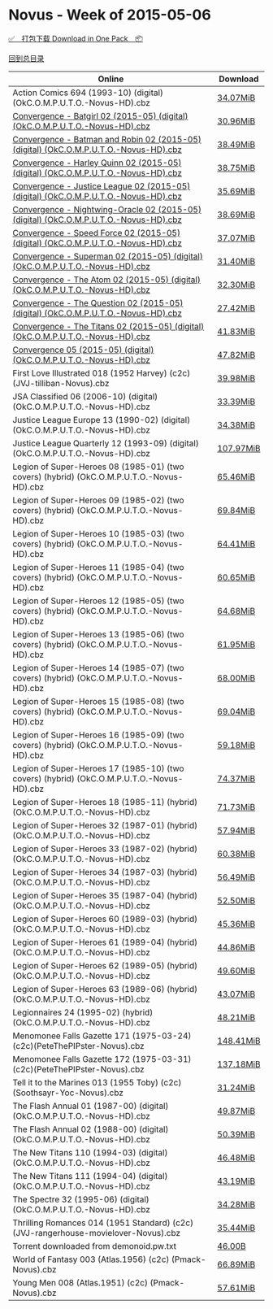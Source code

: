 # Novus - Week of 2015-05-06

[✅&emsp;打包下载 Download in One Pack&emsp;📦](https://pan.baidu.com/s/1iKjbXzHdlZ7AaKKiieEKyA)

[回到总目录](https://github.com/alicewish/markdown/blob/master/Catalogs.md)



Online | Download
--- | ---
Action Comics 694 (1993-10) (digital) (OkC.O.M.P.U.T.O.-Novus-HD).cbz | [34.07MiB](https://pan.baidu.com/s/1iKjbXzHdlZ7AaKKiieEKyA#list/path=%2FNovus%20-%20Week%20of%202015%20Q2%2FNovus%20-%20Week%20of%202015-05-06%2F%E3%82%AB%E3%82%B9%E3%82%BB%E3%82%AD%E3%82%B7%E3%82%A8%E3%82%A6%E3%82%B5%E3%82%B5%E3%82%A2%E3%82%B3%E3%82%BB%E3%82%AB%E3%82%AF%E3%82%B7%E3%82%B3%E3%82%B9%E3%82%B1%E3%82%AD%E3%82%B9%E3%82%A2%E3%82%A2%E3%82%AD%E3%82%AF%E3%82%B9%E3%82%B9%E3%82%BF%E3%82%B7%E3%82%AB%E3%82%BD%E3%82%A2%E3%82%AA&parentPath=%2FNovus%20-%20Week%20of%202015%20Q2)
[Convergence - Batgirl 02 (2015-05) (digital) (OkC.O.M.P.U.T.O.-Novus-HD).cbz](https://github.com/alicewish/markdown/blob/master/comic/Convergence-Batgirl-02-2015-05-digital-OkC-O-M-P-U-T-O-Novus-HD-cbz.md) | [30.96MiB](https://pan.baidu.com/s/1iKjbXzHdlZ7AaKKiieEKyA#list/path=%2FNovus%20-%20Week%20of%202015%20Q2%2FNovus%20-%20Week%20of%202015-05-06%2F%E3%82%A2%E3%82%B3%E3%82%A4%E3%82%AB%E3%82%B9%E3%82%BD%E3%82%BF%E3%82%BD%E3%82%BF%E3%82%B9%E3%82%B3%E3%82%A2%E3%82%B9%E3%82%BB%E3%82%A2%E3%82%B1%E3%82%AA%E3%82%B3%E3%82%BD%E3%82%AF%E3%82%A4%E3%82%B5%E3%82%BB%E3%82%AF%E3%82%AF%E3%82%B9%E3%82%B7%E3%82%AF%E3%82%B1%E3%82%B1%E3%82%AA%E3%82%BD&parentPath=%2FNovus%20-%20Week%20of%202015%20Q2)
[Convergence - Batman and Robin 02 (2015-05) (digital) (OkC.O.M.P.U.T.O.-Novus-HD).cbz](https://github.com/alicewish/markdown/blob/master/comic/Convergence-Batman-Robin-02-2015-05-digital-OkC-O-M-P-U-T-O-Novus-HD-cbz.md) | [38.49MiB](https://pan.baidu.com/s/1iKjbXzHdlZ7AaKKiieEKyA#list/path=%2FNovus%20-%20Week%20of%202015%20Q2%2FNovus%20-%20Week%20of%202015-05-06%2F%E3%82%B5%E3%82%B3%E3%82%BB%E3%82%A8%E3%82%B1%E3%82%A8%E3%82%A8%E3%82%A4%E3%82%AA%E3%82%BB%E3%82%BB%E3%82%A8%E3%82%A4%E3%82%AF%E3%82%B9%E3%82%BB%E3%82%AA%E3%82%BF%E3%82%B9%E3%82%BB%E3%82%A4%E3%82%B3%E3%82%B3%E3%82%BB%E3%82%B1%E3%82%BF%E3%82%A6%E3%82%A2%E3%82%A8%E3%82%A2%E3%82%AD%E3%82%BB&parentPath=%2FNovus%20-%20Week%20of%202015%20Q2)
[Convergence - Harley Quinn 02 (2015-05) (digital) (OkC.O.M.P.U.T.O.-Novus-HD).cbz](https://github.com/alicewish/markdown/blob/master/comic/Convergence-Harley-Quinn-02-2015-05-digital-OkC-O-M-P-U-T-O-Novus-HD-cbz.md) | [38.75MiB](https://pan.baidu.com/s/1iKjbXzHdlZ7AaKKiieEKyA#list/path=%2FNovus%20-%20Week%20of%202015%20Q2%2FNovus%20-%20Week%20of%202015-05-06%2F%E3%82%AF%E3%82%BB%E3%82%B3%E3%82%BF%E3%82%B9%E3%82%A4%E3%82%A4%E3%82%AA%E3%82%B5%E3%82%A2%E3%82%B1%E3%82%AF%E3%82%AD%E3%82%B1%E3%82%A6%E3%82%B5%E3%82%B7%E3%82%B3%E3%82%A2%E3%82%BB%E3%82%BF%E3%82%A4%E3%82%B9%E3%82%A8%E3%82%B1%E3%82%B3%E3%82%BF%E3%82%A4%E3%82%A4%E3%82%AB%E3%82%AD%E3%82%A4&parentPath=%2FNovus%20-%20Week%20of%202015%20Q2)
[Convergence - Justice League 02 (2015-05) (digital) (OkC.O.M.P.U.T.O.-Novus-HD).cbz](https://github.com/alicewish/markdown/blob/master/comic/Convergence-Justice-League-02-2015-05-digital-OkC-O-M-P-U-T-O-Novus-HD-cbz.md) | [35.69MiB](https://pan.baidu.com/s/1iKjbXzHdlZ7AaKKiieEKyA#list/path=%2FNovus%20-%20Week%20of%202015%20Q2%2FNovus%20-%20Week%20of%202015-05-06%2F%E3%82%B9%E3%82%AD%E3%82%B7%E3%82%A6%E3%82%AA%E3%82%A2%E3%82%B3%E3%82%AD%E3%82%A4%E3%82%B5%E3%82%AD%E3%82%B1%E3%82%B9%E3%82%B7%E3%82%B3%E3%82%B7%E3%82%AF%E3%82%A8%E3%82%B1%E3%82%B9%E3%82%B7%E3%82%B1%E3%82%A4%E3%82%AB%E3%82%B7%E3%82%B7%E3%82%BB%E3%82%BD%E3%82%B1%E3%82%B9%E3%82%BD%E3%82%A8&parentPath=%2FNovus%20-%20Week%20of%202015%20Q2)
[Convergence - Nightwing-Oracle 02 (2015-05) (digital) (OkC.O.M.P.U.T.O.-Novus-HD).cbz](https://github.com/alicewish/markdown/blob/master/comic/Convergence-Nightwing-Oracle-02-2015-05-digital-OkC-O-M-P-U-T-O-Novus-HD-cbz.md) | [38.69MiB](https://pan.baidu.com/s/1iKjbXzHdlZ7AaKKiieEKyA#list/path=%2FNovus%20-%20Week%20of%202015%20Q2%2FNovus%20-%20Week%20of%202015-05-06%2F%E3%82%B3%E3%82%BB%E3%82%BD%E3%82%AA%E3%82%A2%E3%82%BF%E3%82%AA%E3%82%B7%E3%82%A6%E3%82%B1%E3%82%A6%E3%82%AF%E3%82%A8%E3%82%BD%E3%82%B3%E3%82%B5%E3%82%BF%E3%82%B9%E3%82%A2%E3%82%AB%E3%82%B3%E3%82%B3%E3%82%A6%E3%82%BD%E3%82%AF%E3%82%BB%E3%82%B7%E3%82%BF%E3%82%A6%E3%82%B5%E3%82%AD%E3%82%A2&parentPath=%2FNovus%20-%20Week%20of%202015%20Q2)
[Convergence - Speed Force 02 (2015-05) (digital) (OkC.O.M.P.U.T.O.-Novus-HD).cbz](https://github.com/alicewish/markdown/blob/master/comic/Convergence-Speed-Force-02-2015-05-digital-OkC-O-M-P-U-T-O-Novus-HD-cbz.md) | [37.07MiB](https://pan.baidu.com/s/1iKjbXzHdlZ7AaKKiieEKyA#list/path=%2FNovus%20-%20Week%20of%202015%20Q2%2FNovus%20-%20Week%20of%202015-05-06%2F%E3%82%BD%E3%82%B3%E3%82%AD%E3%82%B9%E3%82%AD%E3%82%B1%E3%82%A2%E3%82%A2%E3%82%AA%E3%82%B7%E3%82%B5%E3%82%BD%E3%82%A2%E3%82%AB%E3%82%B7%E3%82%A4%E3%82%BB%E3%82%BB%E3%82%B9%E3%82%B1%E3%82%AB%E3%82%B1%E3%82%AF%E3%82%BF%E3%82%A2%E3%82%BB%E3%82%AF%E3%82%AB%E3%82%A4%E3%82%A6%E3%82%B3%E3%82%B3&parentPath=%2FNovus%20-%20Week%20of%202015%20Q2)
[Convergence - Superman 02 (2015-05) (digital) (OkC.O.M.P.U.T.O.-Novus-HD).cbz](https://github.com/alicewish/markdown/blob/master/comic/Convergence-Superman-02-2015-05-digital-OkC-O-M-P-U-T-O-Novus-HD-cbz.md) | [31.40MiB](https://pan.baidu.com/s/1iKjbXzHdlZ7AaKKiieEKyA#list/path=%2FNovus%20-%20Week%20of%202015%20Q2%2FNovus%20-%20Week%20of%202015-05-06%2F%E3%82%AF%E3%82%AD%E3%82%B5%E3%82%AD%E3%82%A8%E3%82%A2%E3%82%AD%E3%82%B7%E3%82%AA%E3%82%A4%E3%82%A8%E3%82%A4%E3%82%BF%E3%82%AF%E3%82%B7%E3%82%AB%E3%82%A8%E3%82%AF%E3%82%B9%E3%82%AF%E3%82%A2%E3%82%A8%E3%82%B5%E3%82%A6%E3%82%B5%E3%82%AB%E3%82%A4%E3%82%AF%E3%82%B7%E3%82%B3%E3%82%A2%E3%82%A2&parentPath=%2FNovus%20-%20Week%20of%202015%20Q2)
[Convergence - The Atom 02 (2015-05) (digital) (OkC.O.M.P.U.T.O.-Novus-HD).cbz](https://github.com/alicewish/markdown/blob/master/comic/Convergence-Atom-02-2015-05-digital-OkC-O-M-P-U-T-O-Novus-HD-cbz.md) | [32.30MiB](https://pan.baidu.com/s/1iKjbXzHdlZ7AaKKiieEKyA#list/path=%2FNovus%20-%20Week%20of%202015%20Q2%2FNovus%20-%20Week%20of%202015-05-06%2F%E3%82%AA%E3%82%B9%E3%82%BB%E3%82%AD%E3%82%A2%E3%82%A8%E3%82%A6%E3%82%AD%E3%82%B5%E3%82%BD%E3%82%B7%E3%82%B5%E3%82%BB%E3%82%A8%E3%82%B5%E3%82%B5%E3%82%A6%E3%82%B5%E3%82%A6%E3%82%B3%E3%82%B9%E3%82%A4%E3%82%BF%E3%82%B7%E3%82%B1%E3%82%B5%E3%82%AA%E3%82%BB%E3%82%AD%E3%82%AF%E3%82%BB%E3%82%BF&parentPath=%2FNovus%20-%20Week%20of%202015%20Q2)
[Convergence - The Question 02 (2015-05) (digital) (OkC.O.M.P.U.T.O.-Novus-HD).cbz](https://github.com/alicewish/markdown/blob/master/comic/Convergence-Question-02-2015-05-digital-OkC-O-M-P-U-T-O-Novus-HD-cbz.md) | [27.42MiB](https://pan.baidu.com/s/1iKjbXzHdlZ7AaKKiieEKyA#list/path=%2FNovus%20-%20Week%20of%202015%20Q2%2FNovus%20-%20Week%20of%202015-05-06%2F%E3%82%AF%E3%82%B1%E3%82%A8%E3%82%B1%E3%82%B7%E3%82%A6%E3%82%AA%E3%82%BF%E3%82%B7%E3%82%AA%E3%82%AD%E3%82%BF%E3%82%B3%E3%82%BD%E3%82%BD%E3%82%AA%E3%82%AA%E3%82%B3%E3%82%B7%E3%82%AF%E3%82%BB%E3%82%A2%E3%82%BB%E3%82%AF%E3%82%AF%E3%82%BD%E3%82%A8%E3%82%B1%E3%82%B3%E3%82%BF%E3%82%B9%E3%82%AD&parentPath=%2FNovus%20-%20Week%20of%202015%20Q2)
[Convergence - The Titans 02 (2015-05) (digital) (OkC.O.M.P.U.T.O.-Novus-HD).cbz](https://github.com/alicewish/markdown/blob/master/comic/Convergence-Titans-02-2015-05-digital-OkC-O-M-P-U-T-O-Novus-HD-cbz.md) | [41.83MiB](https://pan.baidu.com/s/1iKjbXzHdlZ7AaKKiieEKyA#list/path=%2FNovus%20-%20Week%20of%202015%20Q2%2FNovus%20-%20Week%20of%202015-05-06%2F%E3%82%B3%E3%82%B3%E3%82%AD%E3%82%AB%E3%82%AB%E3%82%B5%E3%82%B3%E3%82%B9%E3%82%AA%E3%82%B3%E3%82%BB%E3%82%B9%E3%82%AB%E3%82%BF%E3%82%AF%E3%82%B5%E3%82%AD%E3%82%BD%E3%82%BF%E3%82%AA%E3%82%AD%E3%82%A6%E3%82%BD%E3%82%A4%E3%82%AD%E3%82%BB%E3%82%AA%E3%82%A6%E3%82%A8%E3%82%A6%E3%82%B3%E3%82%A4&parentPath=%2FNovus%20-%20Week%20of%202015%20Q2)
[Convergence 05 (2015-05) (digital) (OkC.O.M.P.U.T.O.-Novus-HD).cbz](https://github.com/alicewish/markdown/blob/master/comic/Convergence-05-2015-05-digital-OkC-O-M-P-U-T-O-Novus-HD-cbz.md) | [47.82MiB](https://pan.baidu.com/s/1iKjbXzHdlZ7AaKKiieEKyA#list/path=%2FNovus%20-%20Week%20of%202015%20Q2%2FNovus%20-%20Week%20of%202015-05-06%2F%E3%82%AF%E3%82%BB%E3%82%B5%E3%82%A2%E3%82%B7%E3%82%B1%E3%82%AB%E3%82%B5%E3%82%A6%E3%82%BF%E3%82%AF%E3%82%B3%E3%82%B7%E3%82%B3%E3%82%BB%E3%82%A6%E3%82%AA%E3%82%A4%E3%82%BB%E3%82%B1%E3%82%A8%E3%82%AD%E3%82%AA%E3%82%B7%E3%82%B7%E3%82%B3%E3%82%B5%E3%82%B5%E3%82%A2%E3%82%AF%E3%82%A4%E3%82%B9&parentPath=%2FNovus%20-%20Week%20of%202015%20Q2)
First Love Illustrated 018 (1952 Harvey) (c2c) (JVJ-tilliban-Novus).cbz | [39.98MiB](https://pan.baidu.com/s/1iKjbXzHdlZ7AaKKiieEKyA#list/path=%2FNovus%20-%20Week%20of%202015%20Q2%2FNovus%20-%20Week%20of%202015-05-06%2F%E3%82%AD%E3%82%BF%E3%82%A8%E3%82%A4%E3%82%AA%E3%82%B5%E3%82%A8%E3%82%B3%E3%82%AD%E3%82%B7%E3%82%B7%E3%82%BD%E3%82%AF%E3%82%A4%E3%82%B5%E3%82%B1%E3%82%BF%E3%82%A8%E3%82%AD%E3%82%BD%E3%82%BF%E3%82%A2%E3%82%AF%E3%82%A6%E3%82%BF%E3%82%B1%E3%82%BB%E3%82%BD%E3%82%AD%E3%82%BF%E3%82%BF%E3%82%B3&parentPath=%2FNovus%20-%20Week%20of%202015%20Q2)
JSA Classified 06 (2006-10) (digital) (OkC.O.M.P.U.T.O.-Novus-HD).cbz | [33.39MiB](https://pan.baidu.com/s/1iKjbXzHdlZ7AaKKiieEKyA#list/path=%2FNovus%20-%20Week%20of%202015%20Q2%2FNovus%20-%20Week%20of%202015-05-06%2F%E3%82%A4%E3%82%A4%E3%82%AD%E3%82%AA%E3%82%BB%E3%82%A2%E3%82%A8%E3%82%B7%E3%82%BB%E3%82%B1%E3%82%A6%E3%82%A6%E3%82%BF%E3%82%B9%E3%82%B9%E3%82%A2%E3%82%BF%E3%82%BB%E3%82%B3%E3%82%BF%E3%82%A6%E3%82%AB%E3%82%BD%E3%82%AF%E3%82%AA%E3%82%B9%E3%82%AA%E3%82%B9%E3%82%AA%E3%82%BB%E3%82%AF%E3%82%A8&parentPath=%2FNovus%20-%20Week%20of%202015%20Q2)
Justice League Europe 13 (1990-02) (digital) (OkC.O.M.P.U.T.O.-Novus-HD).cbz | [34.38MiB](https://pan.baidu.com/s/1iKjbXzHdlZ7AaKKiieEKyA#list/path=%2FNovus%20-%20Week%20of%202015%20Q2%2FNovus%20-%20Week%20of%202015-05-06%2F%E3%82%B1%E3%82%B3%E3%82%BD%E3%82%B3%E3%82%A4%E3%82%B9%E3%82%AB%E3%82%B9%E3%82%BB%E3%82%B1%E3%82%AB%E3%82%AA%E3%82%B1%E3%82%A2%E3%82%B5%E3%82%B5%E3%82%B7%E3%82%BD%E3%82%A4%E3%82%B9%E3%82%A8%E3%82%BB%E3%82%A4%E3%82%BD%E3%82%B3%E3%82%A4%E3%82%A6%E3%82%B3%E3%82%AD%E3%82%AB%E3%82%AD%E3%82%AD&parentPath=%2FNovus%20-%20Week%20of%202015%20Q2)
Justice League Quarterly 12 (1993-09) (digital) (OkC.O.M.P.U.T.O.-Novus-HD).cbz | [107.97MiB](https://pan.baidu.com/s/1iKjbXzHdlZ7AaKKiieEKyA#list/path=%2FNovus%20-%20Week%20of%202015%20Q2%2FNovus%20-%20Week%20of%202015-05-06%2F%E3%82%A2%E3%82%AF%E3%82%AD%E3%82%BB%E3%82%B5%E3%82%B9%E3%82%A6%E3%82%AA%E3%82%AF%E3%82%AA%E3%82%B7%E3%82%AF%E3%82%AB%E3%82%BB%E3%82%A2%E3%82%B1%E3%82%B1%E3%82%AB%E3%82%B5%E3%82%AB%E3%82%B1%E3%82%BD%E3%82%B3%E3%82%A2%E3%82%B7%E3%82%BD%E3%82%B7%E3%82%AB%E3%82%AA%E3%82%BB%E3%82%BD%E3%82%B5&parentPath=%2FNovus%20-%20Week%20of%202015%20Q2)
Legion of Super-Heroes 08 (1985-01) (two covers) (hybrid) (OkC.O.M.P.U.T.O.-Novus-HD).cbz | [65.46MiB](https://pan.baidu.com/s/1iKjbXzHdlZ7AaKKiieEKyA#list/path=%2FNovus%20-%20Week%20of%202015%20Q2%2FNovus%20-%20Week%20of%202015-05-06%2F%E3%82%AB%E3%82%B3%E3%82%B5%E3%82%A4%E3%82%A6%E3%82%AB%E3%82%A2%E3%82%A8%E3%82%AD%E3%82%B9%E3%82%B3%E3%82%B5%E3%82%A4%E3%82%BB%E3%82%A4%E3%82%B1%E3%82%AF%E3%82%BB%E3%82%BB%E3%82%AD%E3%82%B5%E3%82%BD%E3%82%A6%E3%82%AA%E3%82%B5%E3%82%AB%E3%82%A4%E3%82%A6%E3%82%AB%E3%82%A4%E3%82%AF%E3%82%A6&parentPath=%2FNovus%20-%20Week%20of%202015%20Q2)
Legion of Super-Heroes 09 (1985-02) (two covers) (hybrid) (OkC.O.M.P.U.T.O.-Novus-HD).cbz | [69.84MiB](https://pan.baidu.com/s/1iKjbXzHdlZ7AaKKiieEKyA#list/path=%2FNovus%20-%20Week%20of%202015%20Q2%2FNovus%20-%20Week%20of%202015-05-06%2F%E3%82%B5%E3%82%BD%E3%82%AB%E3%82%A8%E3%82%A2%E3%82%BF%E3%82%BD%E3%82%BD%E3%82%BF%E3%82%B3%E3%82%B5%E3%82%A2%E3%82%BD%E3%82%A2%E3%82%AB%E3%82%BF%E3%82%A8%E3%82%BB%E3%82%A4%E3%82%A8%E3%82%A4%E3%82%A4%E3%82%BF%E3%82%BD%E3%82%BF%E3%82%AF%E3%82%AF%E3%82%AA%E3%82%BB%E3%82%AA%E3%82%B5%E3%82%BB&parentPath=%2FNovus%20-%20Week%20of%202015%20Q2)
Legion of Super-Heroes 10 (1985-03) (two covers) (hybrid) (OkC.O.M.P.U.T.O.-Novus-HD).cbz | [64.41MiB](https://pan.baidu.com/s/1iKjbXzHdlZ7AaKKiieEKyA#list/path=%2FNovus%20-%20Week%20of%202015%20Q2%2FNovus%20-%20Week%20of%202015-05-06%2F%E3%82%AF%E3%82%AD%E3%82%A6%E3%82%BB%E3%82%AA%E3%82%B3%E3%82%AB%E3%82%A8%E3%82%B9%E3%82%A6%E3%82%B3%E3%82%BF%E3%82%B1%E3%82%B5%E3%82%BD%E3%82%B7%E3%82%BF%E3%82%AB%E3%82%A6%E3%82%B7%E3%82%B1%E3%82%B7%E3%82%B3%E3%82%B7%E3%82%AB%E3%82%AD%E3%82%AA%E3%82%B1%E3%82%B9%E3%82%A2%E3%82%BB%E3%82%B5&parentPath=%2FNovus%20-%20Week%20of%202015%20Q2)
Legion of Super-Heroes 11 (1985-04) (two covers) (hybrid) (OkC.O.M.P.U.T.O.-Novus-HD).cbz | [60.65MiB](https://pan.baidu.com/s/1iKjbXzHdlZ7AaKKiieEKyA#list/path=%2FNovus%20-%20Week%20of%202015%20Q2%2FNovus%20-%20Week%20of%202015-05-06%2F%E3%82%B3%E3%82%A6%E3%82%A6%E3%82%AF%E3%82%A4%E3%82%BD%E3%82%B9%E3%82%B5%E3%82%B5%E3%82%BD%E3%82%AB%E3%82%AF%E3%82%B7%E3%82%AD%E3%82%B1%E3%82%BF%E3%82%A4%E3%82%A6%E3%82%BB%E3%82%B9%E3%82%AB%E3%82%A2%E3%82%A4%E3%82%A8%E3%82%A4%E3%82%BB%E3%82%A6%E3%82%AD%E3%82%AA%E3%82%BD%E3%82%A8%E3%82%B7&parentPath=%2FNovus%20-%20Week%20of%202015%20Q2)
Legion of Super-Heroes 12 (1985-05) (two covers) (hybrid) (OkC.O.M.P.U.T.O.-Novus-HD).cbz | [64.68MiB](https://pan.baidu.com/s/1iKjbXzHdlZ7AaKKiieEKyA#list/path=%2FNovus%20-%20Week%20of%202015%20Q2%2FNovus%20-%20Week%20of%202015-05-06%2F%E3%82%B3%E3%82%AA%E3%82%A4%E3%82%AF%E3%82%AB%E3%82%AD%E3%82%BB%E3%82%AD%E3%82%BD%E3%82%A8%E3%82%B5%E3%82%B5%E3%82%B1%E3%82%AD%E3%82%B7%E3%82%B3%E3%82%B9%E3%82%AB%E3%82%AF%E3%82%AF%E3%82%A6%E3%82%B5%E3%82%BD%E3%82%BD%E3%82%B7%E3%82%AF%E3%82%BB%E3%82%A8%E3%82%BF%E3%82%AB%E3%82%A6%E3%82%AF&parentPath=%2FNovus%20-%20Week%20of%202015%20Q2)
Legion of Super-Heroes 13 (1985-06) (two covers) (hybrid) (OkC.O.M.P.U.T.O.-Novus-HD).cbz | [61.95MiB](https://pan.baidu.com/s/1iKjbXzHdlZ7AaKKiieEKyA#list/path=%2FNovus%20-%20Week%20of%202015%20Q2%2FNovus%20-%20Week%20of%202015-05-06%2F%E3%82%AD%E3%82%B1%E3%82%AD%E3%82%A4%E3%82%B7%E3%82%B5%E3%82%A4%E3%82%A8%E3%82%B7%E3%82%B9%E3%82%A4%E3%82%BB%E3%82%AB%E3%82%A6%E3%82%AF%E3%82%B3%E3%82%AD%E3%82%BF%E3%82%B9%E3%82%BB%E3%82%B3%E3%82%A6%E3%82%A4%E3%82%AF%E3%82%A8%E3%82%AB%E3%82%AF%E3%82%A2%E3%82%AD%E3%82%A8%E3%82%B1%E3%82%A8&parentPath=%2FNovus%20-%20Week%20of%202015%20Q2)
Legion of Super-Heroes 14 (1985-07) (two covers) (hybrid) (OkC.O.M.P.U.T.O.-Novus-HD).cbz | [68.00MiB](https://pan.baidu.com/s/1iKjbXzHdlZ7AaKKiieEKyA#list/path=%2FNovus%20-%20Week%20of%202015%20Q2%2FNovus%20-%20Week%20of%202015-05-06%2F%E3%82%A4%E3%82%BD%E3%82%BD%E3%82%B5%E3%82%B1%E3%82%BF%E3%82%AF%E3%82%B5%E3%82%A6%E3%82%AF%E3%82%B7%E3%82%BB%E3%82%AA%E3%82%A2%E3%82%AB%E3%82%A8%E3%82%AA%E3%82%A8%E3%82%A8%E3%82%A8%E3%82%AD%E3%82%BB%E3%82%B7%E3%82%BD%E3%82%B5%E3%82%BB%E3%82%BF%E3%82%B3%E3%82%AB%E3%82%B5%E3%82%AA%E3%82%BF&parentPath=%2FNovus%20-%20Week%20of%202015%20Q2)
Legion of Super-Heroes 15 (1985-08) (two covers) (hybrid) (OkC.O.M.P.U.T.O.-Novus-HD).cbz | [69.04MiB](https://pan.baidu.com/s/1iKjbXzHdlZ7AaKKiieEKyA#list/path=%2FNovus%20-%20Week%20of%202015%20Q2%2FNovus%20-%20Week%20of%202015-05-06%2F%E3%82%B3%E3%82%AA%E3%82%BD%E3%82%AB%E3%82%A6%E3%82%A4%E3%82%A4%E3%82%AB%E3%82%B3%E3%82%AB%E3%82%B7%E3%82%A2%E3%82%BD%E3%82%A8%E3%82%A6%E3%82%A6%E3%82%BF%E3%82%AD%E3%82%A6%E3%82%AD%E3%82%A2%E3%82%AD%E3%82%A6%E3%82%BD%E3%82%B9%E3%82%A6%E3%82%AB%E3%82%A8%E3%82%A6%E3%82%BD%E3%82%BF%E3%82%AA&parentPath=%2FNovus%20-%20Week%20of%202015%20Q2)
Legion of Super-Heroes 16 (1985-09) (two covers) (hybrid) (OkC.O.M.P.U.T.O.-Novus-HD).cbz | [59.18MiB](https://pan.baidu.com/s/1iKjbXzHdlZ7AaKKiieEKyA#list/path=%2FNovus%20-%20Week%20of%202015%20Q2%2FNovus%20-%20Week%20of%202015-05-06%2F%E3%82%B1%E3%82%AD%E3%82%A6%E3%82%BB%E3%82%AA%E3%82%B9%E3%82%B5%E3%82%B3%E3%82%AA%E3%82%B7%E3%82%B5%E3%82%B1%E3%82%AB%E3%82%B3%E3%82%B1%E3%82%B3%E3%82%B7%E3%82%AF%E3%82%A8%E3%82%BB%E3%82%B5%E3%82%A2%E3%82%A2%E3%82%AF%E3%82%A2%E3%82%A4%E3%82%A6%E3%82%A8%E3%82%B3%E3%82%B7%E3%82%B3%E3%82%A4&parentPath=%2FNovus%20-%20Week%20of%202015%20Q2)
Legion of Super-Heroes 17 (1985-10) (two covers) (hybrid) (OkC.O.M.P.U.T.O.-Novus-HD).cbz | [74.37MiB](https://pan.baidu.com/s/1iKjbXzHdlZ7AaKKiieEKyA#list/path=%2FNovus%20-%20Week%20of%202015%20Q2%2FNovus%20-%20Week%20of%202015-05-06%2F%E3%82%A6%E3%82%B5%E3%82%B3%E3%82%AF%E3%82%AF%E3%82%AD%E3%82%B1%E3%82%AD%E3%82%A2%E3%82%B9%E3%82%B7%E3%82%B3%E3%82%AD%E3%82%BF%E3%82%A8%E3%82%A2%E3%82%A8%E3%82%A2%E3%82%B9%E3%82%BD%E3%82%B3%E3%82%B9%E3%82%B5%E3%82%B5%E3%82%A8%E3%82%BD%E3%82%BB%E3%82%BD%E3%82%BD%E3%82%BB%E3%82%B9%E3%82%BD&parentPath=%2FNovus%20-%20Week%20of%202015%20Q2)
Legion of Super-Heroes 18 (1985-11) (hybrid) (OkC.O.M.P.U.T.O.-Novus-HD).cbz | [71.73MiB](https://pan.baidu.com/s/1iKjbXzHdlZ7AaKKiieEKyA#list/path=%2FNovus%20-%20Week%20of%202015%20Q2%2FNovus%20-%20Week%20of%202015-05-06%2F%E3%82%BD%E3%82%AB%E3%82%B3%E3%82%AD%E3%82%A8%E3%82%BF%E3%82%BB%E3%82%A8%E3%82%AF%E3%82%A8%E3%82%A8%E3%82%A4%E3%82%B5%E3%82%A2%E3%82%BF%E3%82%B5%E3%82%AB%E3%82%BD%E3%82%B9%E3%82%AB%E3%82%B3%E3%82%BF%E3%82%AB%E3%82%B9%E3%82%B9%E3%82%B5%E3%82%B5%E3%82%AA%E3%82%B7%E3%82%A4%E3%82%A4%E3%82%AB&parentPath=%2FNovus%20-%20Week%20of%202015%20Q2)
Legion of Super-Heroes 32 (1987-01) (hybrid) (OkC.O.M.P.U.T.O.-Novus-HD).cbz | [57.94MiB](https://pan.baidu.com/s/1iKjbXzHdlZ7AaKKiieEKyA#list/path=%2FNovus%20-%20Week%20of%202015%20Q2%2FNovus%20-%20Week%20of%202015-05-06%2F%E3%82%B7%E3%82%AF%E3%82%A4%E3%82%BF%E3%82%AF%E3%82%B7%E3%82%AF%E3%82%A4%E3%82%B5%E3%82%AA%E3%82%B1%E3%82%AD%E3%82%B9%E3%82%A4%E3%82%AF%E3%82%B3%E3%82%B7%E3%82%AA%E3%82%A2%E3%82%A2%E3%82%B1%E3%82%B3%E3%82%AD%E3%82%AD%E3%82%B7%E3%82%BB%E3%82%BF%E3%82%A8%E3%82%BF%E3%82%AA%E3%82%A2%E3%82%A4&parentPath=%2FNovus%20-%20Week%20of%202015%20Q2)
Legion of Super-Heroes 33 (1987-02) (hybrid) (OkC.O.M.P.U.T.O.-Novus-HD).cbz | [60.38MiB](https://pan.baidu.com/s/1iKjbXzHdlZ7AaKKiieEKyA#list/path=%2FNovus%20-%20Week%20of%202015%20Q2%2FNovus%20-%20Week%20of%202015-05-06%2F%E3%82%A2%E3%82%BF%E3%82%B7%E3%82%AD%E3%82%BB%E3%82%AD%E3%82%AA%E3%82%B9%E3%82%B1%E3%82%B9%E3%82%A6%E3%82%B9%E3%82%A4%E3%82%AF%E3%82%A6%E3%82%BF%E3%82%B3%E3%82%B7%E3%82%BD%E3%82%A4%E3%82%AF%E3%82%B7%E3%82%BB%E3%82%AA%E3%82%AA%E3%82%B5%E3%82%A4%E3%82%B1%E3%82%B3%E3%82%BD%E3%82%A8%E3%82%BB&parentPath=%2FNovus%20-%20Week%20of%202015%20Q2)
Legion of Super-Heroes 34 (1987-03) (hybrid) (OkC.O.M.P.U.T.O.-Novus-HD).cbz | [56.49MiB](https://pan.baidu.com/s/1iKjbXzHdlZ7AaKKiieEKyA#list/path=%2FNovus%20-%20Week%20of%202015%20Q2%2FNovus%20-%20Week%20of%202015-05-06%2F%E3%82%A4%E3%82%AA%E3%82%A4%E3%82%BF%E3%82%AF%E3%82%B7%E3%82%AA%E3%82%AA%E3%82%A8%E3%82%A8%E3%82%B7%E3%82%A2%E3%82%AA%E3%82%B5%E3%82%AD%E3%82%A8%E3%82%AB%E3%82%AA%E3%82%AF%E3%82%B1%E3%82%A4%E3%82%BF%E3%82%B5%E3%82%A2%E3%82%B7%E3%82%B3%E3%82%AD%E3%82%B5%E3%82%B9%E3%82%B7%E3%82%A6%E3%82%AF&parentPath=%2FNovus%20-%20Week%20of%202015%20Q2)
Legion of Super-Heroes 35 (1987-04) (hybrid) (OkC.O.M.P.U.T.O.-Novus-HD).cbz | [52.50MiB](https://pan.baidu.com/s/1iKjbXzHdlZ7AaKKiieEKyA#list/path=%2FNovus%20-%20Week%20of%202015%20Q2%2FNovus%20-%20Week%20of%202015-05-06%2F%E3%82%AB%E3%82%A8%E3%82%BF%E3%82%AF%E3%82%A4%E3%82%B9%E3%82%B7%E3%82%A4%E3%82%B1%E3%82%B9%E3%82%BB%E3%82%AD%E3%82%AF%E3%82%B7%E3%82%BF%E3%82%AB%E3%82%BF%E3%82%AB%E3%82%A6%E3%82%A8%E3%82%A8%E3%82%BD%E3%82%A6%E3%82%AA%E3%82%A4%E3%82%AD%E3%82%A6%E3%82%AF%E3%82%A2%E3%82%BD%E3%82%BB%E3%82%B7&parentPath=%2FNovus%20-%20Week%20of%202015%20Q2)
Legion of Super-Heroes 60 (1989-03) (hybrid) (OkC.O.M.P.U.T.O.-Novus-HD).cbz | [45.36MiB](https://pan.baidu.com/s/1iKjbXzHdlZ7AaKKiieEKyA#list/path=%2FNovus%20-%20Week%20of%202015%20Q2%2FNovus%20-%20Week%20of%202015-05-06%2F%E3%82%BB%E3%82%B7%E3%82%A6%E3%82%AD%E3%82%BD%E3%82%A8%E3%82%A6%E3%82%AF%E3%82%A6%E3%82%B9%E3%82%A8%E3%82%B5%E3%82%AB%E3%82%A6%E3%82%AF%E3%82%B7%E3%82%B5%E3%82%A6%E3%82%B3%E3%82%B1%E3%82%A6%E3%82%BD%E3%82%A8%E3%82%A8%E3%82%B7%E3%82%BF%E3%82%BF%E3%82%B1%E3%82%AA%E3%82%AF%E3%82%B9%E3%82%B7&parentPath=%2FNovus%20-%20Week%20of%202015%20Q2)
Legion of Super-Heroes 61 (1989-04) (hybrid) (OkC.O.M.P.U.T.O.-Novus-HD).cbz | [44.86MiB](https://pan.baidu.com/s/1iKjbXzHdlZ7AaKKiieEKyA#list/path=%2FNovus%20-%20Week%20of%202015%20Q2%2FNovus%20-%20Week%20of%202015-05-06%2F%E3%82%AF%E3%82%AD%E3%82%BB%E3%82%BF%E3%82%AA%E3%82%B3%E3%82%B3%E3%82%BD%E3%82%AB%E3%82%B5%E3%82%A8%E3%82%B7%E3%82%AF%E3%82%B5%E3%82%BF%E3%82%AF%E3%82%B1%E3%82%A2%E3%82%A4%E3%82%A8%E3%82%A4%E3%82%B3%E3%82%B3%E3%82%B7%E3%82%B9%E3%82%B1%E3%82%AD%E3%82%B1%E3%82%AA%E3%82%BB%E3%82%BB%E3%82%BF&parentPath=%2FNovus%20-%20Week%20of%202015%20Q2)
Legion of Super-Heroes 62 (1989-05) (hybrid) (OkC.O.M.P.U.T.O.-Novus-HD).cbz | [49.60MiB](https://pan.baidu.com/s/1iKjbXzHdlZ7AaKKiieEKyA#list/path=%2FNovus%20-%20Week%20of%202015%20Q2%2FNovus%20-%20Week%20of%202015-05-06%2F%E3%82%AD%E3%82%A8%E3%82%BD%E3%82%AD%E3%82%A6%E3%82%B5%E3%82%B3%E3%82%AA%E3%82%AA%E3%82%AD%E3%82%B3%E3%82%B7%E3%82%A6%E3%82%A4%E3%82%BD%E3%82%B7%E3%82%A2%E3%82%BF%E3%82%BB%E3%82%BB%E3%82%AD%E3%82%B5%E3%82%B9%E3%82%A2%E3%82%A8%E3%82%AB%E3%82%BF%E3%82%A6%E3%82%A2%E3%82%AB%E3%82%A4%E3%82%BD&parentPath=%2FNovus%20-%20Week%20of%202015%20Q2)
Legion of Super-Heroes 63 (1989-06) (hybrid) (OkC.O.M.P.U.T.O.-Novus-HD).cbz | [43.07MiB](https://pan.baidu.com/s/1iKjbXzHdlZ7AaKKiieEKyA#list/path=%2FNovus%20-%20Week%20of%202015%20Q2%2FNovus%20-%20Week%20of%202015-05-06%2F%E3%82%B1%E3%82%AA%E3%82%A8%E3%82%AF%E3%82%A8%E3%82%AA%E3%82%A8%E3%82%AA%E3%82%A6%E3%82%B3%E3%82%BD%E3%82%A4%E3%82%B7%E3%82%BB%E3%82%AA%E3%82%B7%E3%82%B7%E3%82%B3%E3%82%BB%E3%82%BF%E3%82%AD%E3%82%B3%E3%82%B7%E3%82%A4%E3%82%A8%E3%82%AA%E3%82%AD%E3%82%BF%E3%82%AF%E3%82%BD%E3%82%BD%E3%82%BB&parentPath=%2FNovus%20-%20Week%20of%202015%20Q2)
Legionnaires 24 (1995-02) (hybrid) (OkC.O.M.P.U.T.O.-Novus-HD).cbz | [48.21MiB](https://pan.baidu.com/s/1iKjbXzHdlZ7AaKKiieEKyA#list/path=%2FNovus%20-%20Week%20of%202015%20Q2%2FNovus%20-%20Week%20of%202015-05-06%2F%E3%82%B7%E3%82%AF%E3%82%A6%E3%82%BB%E3%82%A2%E3%82%AD%E3%82%AF%E3%82%B7%E3%82%AB%E3%82%BB%E3%82%AD%E3%82%B1%E3%82%BF%E3%82%A8%E3%82%B1%E3%82%A8%E3%82%BD%E3%82%BD%E3%82%AA%E3%82%B5%E3%82%B9%E3%82%BD%E3%82%B1%E3%82%A4%E3%82%BF%E3%82%BD%E3%82%BF%E3%82%A8%E3%82%A4%E3%82%B7%E3%82%AA%E3%82%BD&parentPath=%2FNovus%20-%20Week%20of%202015%20Q2)
Menomonee Falls Gazette 171 (1975-03-24)(c2c)(PeteThePIPster-Novus).cbz | [148.41MiB](https://pan.baidu.com/s/1iKjbXzHdlZ7AaKKiieEKyA#list/path=%2FNovus%20-%20Week%20of%202015%20Q2%2FNovus%20-%20Week%20of%202015-05-06%2F%E3%82%A2%E3%82%AD%E3%82%B5%E3%82%A8%E3%82%BF%E3%82%B5%E3%82%A2%E3%82%B9%E3%82%B1%E3%82%A2%E3%82%A8%E3%82%B7%E3%82%A6%E3%82%AD%E3%82%A8%E3%82%A4%E3%82%B1%E3%82%B5%E3%82%B3%E3%82%A2%E3%82%A8%E3%82%B1%E3%82%A6%E3%82%A6%E3%82%B9%E3%82%AD%E3%82%B3%E3%82%A6%E3%82%A6%E3%82%B9%E3%82%A4%E3%82%A8&parentPath=%2FNovus%20-%20Week%20of%202015%20Q2)
Menomonee Falls Gazette 172 (1975-03-31)(c2c)(PeteThePIPster-Novus).cbz | [137.18MiB](https://pan.baidu.com/s/1iKjbXzHdlZ7AaKKiieEKyA#list/path=%2FNovus%20-%20Week%20of%202015%20Q2%2FNovus%20-%20Week%20of%202015-05-06%2F%E3%82%AF%E3%82%BB%E3%82%AA%E3%82%AA%E3%82%AD%E3%82%AA%E3%82%A6%E3%82%AA%E3%82%A8%E3%82%BB%E3%82%BB%E3%82%BB%E3%82%BF%E3%82%BF%E3%82%A4%E3%82%B7%E3%82%BB%E3%82%B3%E3%82%AA%E3%82%BB%E3%82%B7%E3%82%B7%E3%82%B9%E3%82%AD%E3%82%A4%E3%82%AB%E3%82%A2%E3%82%AA%E3%82%AB%E3%82%B1%E3%82%BD%E3%82%A2&parentPath=%2FNovus%20-%20Week%20of%202015%20Q2)
Tell it to the Marines 013 (1955 Toby) (c2c) (Soothsayr-Yoc-Novus).cbz | [31.24MiB](https://pan.baidu.com/s/1iKjbXzHdlZ7AaKKiieEKyA#list/path=%2FNovus%20-%20Week%20of%202015%20Q2%2FNovus%20-%20Week%20of%202015-05-06%2F%E3%82%B5%E3%82%A8%E3%82%B9%E3%82%B3%E3%82%BB%E3%82%B9%E3%82%A4%E3%82%AF%E3%82%B1%E3%82%A4%E3%82%B1%E3%82%A2%E3%82%AB%E3%82%A4%E3%82%BB%E3%82%B9%E3%82%B3%E3%82%AB%E3%82%B5%E3%82%BB%E3%82%AB%E3%82%B7%E3%82%AD%E3%82%AB%E3%82%AF%E3%82%A4%E3%82%AB%E3%82%AF%E3%82%BF%E3%82%BD%E3%82%AF%E3%82%B3&parentPath=%2FNovus%20-%20Week%20of%202015%20Q2)
The Flash Annual 01 (1987-00) (digital) (OkC.O.M.P.U.T.O.-Novus-HD).cbz | [49.87MiB](https://pan.baidu.com/s/1iKjbXzHdlZ7AaKKiieEKyA#list/path=%2FNovus%20-%20Week%20of%202015%20Q2%2FNovus%20-%20Week%20of%202015-05-06%2F%E3%82%A2%E3%82%AA%E3%82%B3%E3%82%AB%E3%82%B1%E3%82%AB%E3%82%A4%E3%82%BB%E3%82%AA%E3%82%AA%E3%82%A8%E3%82%B3%E3%82%A6%E3%82%A4%E3%82%AB%E3%82%BD%E3%82%B1%E3%82%A8%E3%82%B3%E3%82%BB%E3%82%B7%E3%82%AB%E3%82%A6%E3%82%B5%E3%82%B7%E3%82%BB%E3%82%AD%E3%82%A4%E3%82%AF%E3%82%BD%E3%82%A2%E3%82%AF&parentPath=%2FNovus%20-%20Week%20of%202015%20Q2)
The Flash Annual 02 (1988-00) (digital) (OkC.O.M.P.U.T.O.-Novus-HD).cbz | [50.39MiB](https://pan.baidu.com/s/1iKjbXzHdlZ7AaKKiieEKyA#list/path=%2FNovus%20-%20Week%20of%202015%20Q2%2FNovus%20-%20Week%20of%202015-05-06%2F%E3%82%AA%E3%82%A2%E3%82%AB%E3%82%A2%E3%82%AF%E3%82%A4%E3%82%A8%E3%82%A4%E3%82%AA%E3%82%B1%E3%82%BD%E3%82%A2%E3%82%AA%E3%82%B7%E3%82%BD%E3%82%AA%E3%82%B5%E3%82%A2%E3%82%A4%E3%82%AD%E3%82%AD%E3%82%AB%E3%82%AA%E3%82%B5%E3%82%AB%E3%82%B3%E3%82%BD%E3%82%A8%E3%82%A8%E3%82%BB%E3%82%B5%E3%82%B7&parentPath=%2FNovus%20-%20Week%20of%202015%20Q2)
The New Titans 110 (1994-03) (digital) (OkC.O.M.P.U.T.O.-Novus-HD).cbz | [46.48MiB](https://pan.baidu.com/s/1iKjbXzHdlZ7AaKKiieEKyA#list/path=%2FNovus%20-%20Week%20of%202015%20Q2%2FNovus%20-%20Week%20of%202015-05-06%2F%E3%82%AB%E3%82%AA%E3%82%B5%E3%82%BB%E3%82%A8%E3%82%AF%E3%82%B3%E3%82%B1%E3%82%B5%E3%82%A6%E3%82%AF%E3%82%B5%E3%82%BF%E3%82%AA%E3%82%B3%E3%82%A2%E3%82%B7%E3%82%AB%E3%82%A4%E3%82%B7%E3%82%B1%E3%82%B1%E3%82%A6%E3%82%A2%E3%82%A6%E3%82%BD%E3%82%A2%E3%82%B5%E3%82%BD%E3%82%A4%E3%82%BD%E3%82%AF&parentPath=%2FNovus%20-%20Week%20of%202015%20Q2)
The New Titans 111 (1994-04) (digital) (OkC.O.M.P.U.T.O.-Novus-HD).cbz | [43.19MiB](https://pan.baidu.com/s/1iKjbXzHdlZ7AaKKiieEKyA#list/path=%2FNovus%20-%20Week%20of%202015%20Q2%2FNovus%20-%20Week%20of%202015-05-06%2F%E3%82%B9%E3%82%BB%E3%82%BF%E3%82%B3%E3%82%B9%E3%82%B9%E3%82%B5%E3%82%BD%E3%82%A4%E3%82%A6%E3%82%A4%E3%82%B7%E3%82%A8%E3%82%B3%E3%82%A2%E3%82%A8%E3%82%BF%E3%82%B7%E3%82%B7%E3%82%BF%E3%82%AB%E3%82%A8%E3%82%A6%E3%82%AD%E3%82%A8%E3%82%A2%E3%82%B1%E3%82%B3%E3%82%A8%E3%82%A2%E3%82%B3%E3%82%AF&parentPath=%2FNovus%20-%20Week%20of%202015%20Q2)
The Spectre 32 (1995-06) (digital) (OkC.O.M.P.U.T.O.-Novus-HD).cbz | [34.28MiB](https://pan.baidu.com/s/1iKjbXzHdlZ7AaKKiieEKyA#list/path=%2FNovus%20-%20Week%20of%202015%20Q2%2FNovus%20-%20Week%20of%202015-05-06%2F%E3%82%BF%E3%82%A8%E3%82%A2%E3%82%B3%E3%82%B9%E3%82%AB%E3%82%A6%E3%82%B3%E3%82%BD%E3%82%AB%E3%82%BD%E3%82%B9%E3%82%A2%E3%82%AF%E3%82%A6%E3%82%A4%E3%82%A2%E3%82%BF%E3%82%B7%E3%82%A2%E3%82%BF%E3%82%A4%E3%82%AD%E3%82%B1%E3%82%BF%E3%82%B7%E3%82%B7%E3%82%A6%E3%82%AA%E3%82%BB%E3%82%A4%E3%82%A2&parentPath=%2FNovus%20-%20Week%20of%202015%20Q2)
Thrilling Romances 014 (1951 Standard) (c2c) (JVJ-rangerhouse-movielover-Novus).cbz | [35.44MiB](https://pan.baidu.com/s/1iKjbXzHdlZ7AaKKiieEKyA#list/path=%2FNovus%20-%20Week%20of%202015%20Q2%2FNovus%20-%20Week%20of%202015-05-06%2F%E3%82%A6%E3%82%AD%E3%82%B3%E3%82%A8%E3%82%B5%E3%82%B3%E3%82%B9%E3%82%B3%E3%82%A6%E3%82%B1%E3%82%A8%E3%82%B3%E3%82%A4%E3%82%AB%E3%82%AA%E3%82%AA%E3%82%A4%E3%82%A8%E3%82%BB%E3%82%AA%E3%82%A6%E3%82%BD%E3%82%AB%E3%82%AA%E3%82%AF%E3%82%B7%E3%82%A6%E3%82%BF%E3%82%BD%E3%82%AA%E3%82%BF%E3%82%BB&parentPath=%2FNovus%20-%20Week%20of%202015%20Q2)
Torrent downloaded from demonoid.pw.txt | [46.00B](https://pan.baidu.com/s/1iKjbXzHdlZ7AaKKiieEKyA#list/path=%2FNovus%20-%20Week%20of%202015%20Q2%2FNovus%20-%20Week%20of%202015-05-06%2F%E3%82%A4%E3%82%BB%E3%82%BF%E3%82%A6%E3%82%BB%E3%82%A8%E3%82%B7%E3%82%AB%E3%82%AB%E3%82%BB%E3%82%AF%E3%82%B5%E3%82%BD%E3%82%AB%E3%82%A8%E3%82%B9%E3%82%A6%E3%82%B9%E3%82%BD%E3%82%B9%E3%82%AB%E3%82%A8%E3%82%B3%E3%82%BF%E3%82%B3%E3%82%A8%E3%82%B3%E3%82%A2%E3%82%A8%E3%82%BF%E3%82%AA%E3%82%B3&parentPath=%2FNovus%20-%20Week%20of%202015%20Q2)
World of Fantasy 003 (Atlas.1956) (c2c) (Pmack-Novus).cbz | [66.89MiB](https://pan.baidu.com/s/1iKjbXzHdlZ7AaKKiieEKyA#list/path=%2FNovus%20-%20Week%20of%202015%20Q2%2FNovus%20-%20Week%20of%202015-05-06%2F%E3%82%BD%E3%82%B5%E3%82%B3%E3%82%BF%E3%82%B3%E3%82%A4%E3%82%A4%E3%82%B3%E3%82%AA%E3%82%BD%E3%82%B1%E3%82%B7%E3%82%A2%E3%82%AD%E3%82%AB%E3%82%B5%E3%82%A6%E3%82%AF%E3%82%A8%E3%82%B3%E3%82%B1%E3%82%BD%E3%82%BF%E3%82%AD%E3%82%A6%E3%82%AB%E3%82%B1%E3%82%AD%E3%82%A2%E3%82%A6%E3%82%B5%E3%82%A4&parentPath=%2FNovus%20-%20Week%20of%202015%20Q2)
Young Men 008 (Atlas.1951) (c2c) (Pmack-Novus).cbz | [57.61MiB](https://pan.baidu.com/s/1iKjbXzHdlZ7AaKKiieEKyA#list/path=%2FNovus%20-%20Week%20of%202015%20Q2%2FNovus%20-%20Week%20of%202015-05-06%2F%E3%82%AB%E3%82%B7%E3%82%B5%E3%82%A6%E3%82%A8%E3%82%BB%E3%82%AD%E3%82%BB%E3%82%A2%E3%82%AB%E3%82%A2%E3%82%A8%E3%82%B9%E3%82%B1%E3%82%B5%E3%82%AD%E3%82%B1%E3%82%AD%E3%82%BF%E3%82%A4%E3%82%BF%E3%82%AD%E3%82%AF%E3%82%B1%E3%82%A6%E3%82%B3%E3%82%A4%E3%82%B7%E3%82%B1%E3%82%AF%E3%82%AF%E3%82%B5&parentPath=%2FNovus%20-%20Week%20of%202015%20Q2)